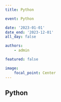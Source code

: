 ```yaml
---
title: Python

event: Python

date: '2023-01-01'
date_end: '2023-12-01'
all_day: false

authors:
    - admin

featured: false

image:
    focal_point: Center
---
```


## Python



